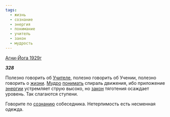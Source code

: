```yaml
---
tags:
  - жизнь
  - сознание
  - энергия
  - понимание
  - учитель
  - закон
  - мудрость
---
```

[Агни-Йога 1929г](https://127.0.0.1:4002/agni/1929)

___328___

Полезно говорить об [Учителе](../../../tags/#учитель), полезно говорить об Учении, полезно говорить о [жизни](../../../tags/#жизнь). [Мудро](../../../tags/#мудрость) [понимать](../../../tags/#понимание) спираль движения, ибо приложение [энергии](../../../tags/#энергия) устремляет струю высоко, но [закон](../../../tags/#закон) тяготения осаждает уровень. Так слагаются ступени.   

Говорите по [сознанию](../../../tags/#сознание) собеседника. Нетерпимость есть несменная одежда.